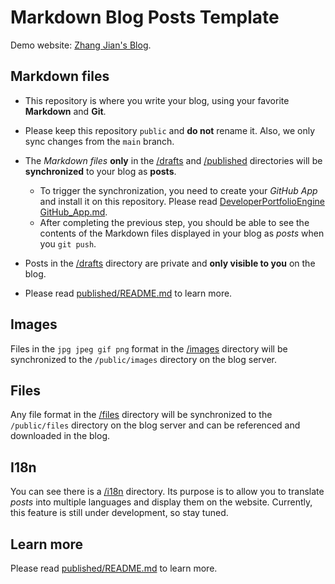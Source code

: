 # Markdown Blog Posts Template

Demo website: [Zhang Jian's Blog](https://zhangjian.blog).

## Markdown files

- This repository is where you write your blog, using your favorite **Markdown** and **Git**.
- Please keep this repository `public` and **do not** rename it. Also, we only sync changes from the `main` branch.
- The *Markdown files* **only** in the [/drafts](/drafts) and [/published](/published) directories will be **synchronized** to your blog as **posts**.

    - To trigger the synchronization, you need to create your *GitHub App* and install it on this repository. Please read [DeveloperPortfolioEngine GitHub_App.md](https://github.com/developer-portfolios/developer-portfolio-engine/blob/main/documents/GitHub_App.md).
	- After completing the previous step, you should be able to see the contents of the Markdown files displayed in your blog as *posts* when you `git push`. 

- Posts in the [/drafts](/drafts) directory are private and **only visible to you** on the blog.
- Please read [published/README.md](/published/README.md) to learn more.

## Images

Files in the `jpg jpeg gif png` format in the [/images](/images) directory will be synchronized to the `/public/images` directory on the blog server.

## Files

Any file format in the [/files](/files) directory will be synchronized to the `/public/files` directory on the blog server and can be referenced and downloaded in the blog.

## I18n

You can see there is a [/i18n](/i18n) directory. Its purpose is to allow you to translate *posts* into multiple languages and display them on the website. Currently, this feature is still under development, so stay tuned.

## Learn more

Please read [published/README.md](/published/README.md) to learn more.
